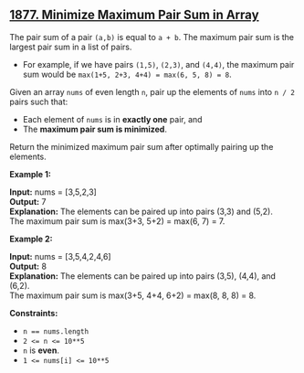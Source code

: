 ## [1877. Minimize Maximum Pair Sum in Array](https://leetcode.com/problems/minimize-maximum-pair-sum-in-array/description/?envType=daily-question&envId=2023-11-17)

The pair sum of a pair `(a,b)` is equal to `a + b`. The maximum pair sum is the largest pair sum in a list of pairs.

- For example, if we have pairs `(1,5)`, `(2,3)`, and `(4,4)`, the maximum pair sum would be `max(1+5, 2+3, 4+4) = max(6, 5, 8) = 8`.

Given an array `nums` of even length `n`, pair up the elements of `nums` into `n / 2` pairs such that:

- Each element of `nums` is in **exactly one** pair, and
- The **maximum pair sum is minimized**.

Return the minimized maximum pair sum after optimally pairing up the elements.

**Example 1:**

**Input:** nums = [3,5,2,3]  
**Output:** 7  
**Explanation:** The elements can be paired up into pairs (3,3) and (5,2).  
The maximum pair sum is max(3+3, 5+2) = max(6, 7) = 7.

**Example 2:**

**Input:** nums = [3,5,4,2,4,6]  
**Output:** 8  
**Explanation:** The elements can be paired up into pairs (3,5), (4,4), and (6,2).  
The maximum pair sum is max(3+5, 4+4, 6+2) = max(8, 8, 8) = 8.
 

**Constraints:**

- `n == nums.length`
- `2 <= n <= 10**5`
- `n` is **even**.
- `1 <= nums[i] <= 10**5`
